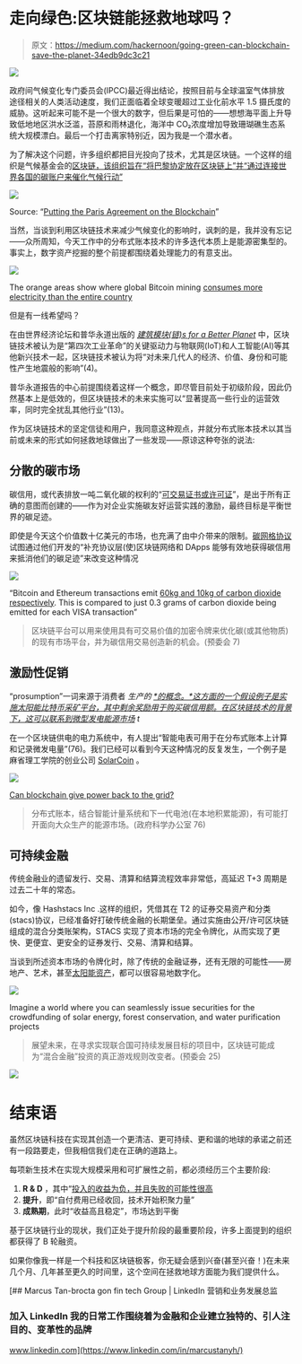 # 走向绿色:区块链能拯救地球吗？

> 原文：<https://medium.com/hackernoon/going-green-can-blockchain-save-the-planet-34edb9dc3c21>

![](img/3ee1a43cc674440f2b88bb7e144dc856.png)

政府间气候变化专门委员会(IPCC)最近得出结论，按照目前与全球温室气体排放途径相关的人类活动速度，我们正面临着全球变暖超过工业化前水平 1.5 摄氏度的威胁。这听起来可能不是一个很大的数字，但后果是可怕的——想想海平面上升导致低地地区洪水泛滥，苔原和雨林退化，海洋中 CO₂浓度增加导致珊瑚礁生态系统大规模漂白。最后一个打击离家特别近，因为我是一个潜水者。

为了解决这个问题，许多组织都把目光投向了技术，尤其是区块链。一个这样的组织是气候基金会的[区块链，该组织旨在“将巴黎协定放在区块链上”并“通过连接世界各国的碳账户来催化气候行动”](https://www.blockchainforclimate.org/)

![](img/83b8782217adbd9ed61271edf55f704c.png)

Source: “[Putting the Paris Agreement on the Blockchain](/@blockforclimate/putting-the-paris-agreement-on-the-blockchain-57eda4c481af)”

当然，当谈到利用区块链技术来减少气候变化的影响时，讽刺的是，我并没有忘记——众所周知，今天工作中的分布式账本技术的许多迭代本质上是能源密集型的。事实上，数字资产挖掘的整个前提都围绕着处理能力的有意支出。

![](img/85897a6acd2d7b0d13bae0677556da5a.png)

The orange areas show where global Bitcoin mining [consumes more electricity than the entire country](http://powercompare.co.uk/bitcoin)

但是有一线希望吗？

在由世界经济论坛和普华永道出版的 [*建筑模块(链)s for a Better Planet*](https://www.pwc.com/gx/en/sustainability/assets/blockchain-for-a-better-planet.pdf) 中，区块链技术被认为是“第四次工业革命”的关键驱动力与物联网(IoT)和人工智能(AI)等其他新兴技术一起，区块链技术被认为将“对未来几代人的经济、价值、身份和可能性产生地震般的影响”(4)。

普华永道报告的中心前提围绕着这样一个概念，即尽管目前处于初级阶段，因此仍然基本上是低效的，但区块链技术的未来实施可以“显著提高一些行业的运营效率，同时完全扰乱其他行业”(13)。

作为区块链技术的坚定信徒和用户，我同意这种观点，并就分布式账本技术以其当前或未来的形式如何拯救地球做出了一些发现——原谅这种夸张的说法:

## 分散的碳市场

碳信用，或代表排放一吨二氧化碳的权利的“[可交易证书或许可证](https://en.wikipedia.org/wiki/Carbon_credit)”，是出于所有正确的意图而创建的——作为对企业实施碳友好运营实践的激励，最终目标是平衡世界的碳足迹。

即使是今天这个价值数十亿美元的市场，也充满了由中介带来的限制。[碳网格协议](http://carbongrid.io/)试图通过他们开发的“补充协议层(使)区块链网络和 DApps 能够有效地获得碳信用来抵消他们的碳足迹”来改变这种情况

![](img/243d2cf7bde36e906463a4d6d8f55d09.png)

“Bitcoin and Ethereum transactions emit [60kg and 10kg of carbon dioxide respectively](https://www.wired.com/story/bitcoin-mining-guzzles-energyand-its-carbon-footprint-just-keeps-growing/). This is compared to just 0.3 grams of carbon dioxide being emitted for each VISA transaction”

> 区块链平台可以用来使用具有可交易价值的加密令牌来优化碳(或其他物质)的现有市场平台，并为碳信用交易创造新的机会。(预委会 7)

## 激励性促销

“prosumption”一词来源于消费者 *生产的 [*的概念。*这方面的一个假设例子是实施太阳能比特币采矿平台，其中剩余奖励用于购买碳信用额。在区块链技术的背景下，这可以联系到](https://en.wikipedia.org/wiki/Prosumer)[微型发电能源市场](https://assets.publishing.service.gov.uk/government/uploads/system/uploads/attachment_data/file/492972/gs-16-1-distributed-ledger-technology.pdf) t*

在一个区块链供电的电力系统中，有人提出“智能电表可用于在分布式账本上计算和记录微发电量”(76)。我们已经可以看到今天这种情况的反复发生，一个例子是麻省理工学院的创业公司 [SolarCoin](https://www.newscientist.com/article/dn25010-solarcoin-cryptocurrency-pays-you-to-go-green/) 。

![](img/59b7dfecd802a8f5d08fadfd4933f894.png)

[Can blockchain give power back to the grid?](https://www.newscientist.com/article/2079334-blockchain-based-microgrid-gives-power-to-consumers-in-new-york/)

> 分布式账本，结合智能计量系统和下一代电池(在本地积累能源)，有可能打开面向大众生产的能源市场。(政府科学办公室 76)

## 可持续金融

传统金融业的遗留发行、交易、清算和结算流程效率非常低，高延迟 T+3 周期是过去二十年的常态。

如今，像 Hashstacs Inc .这样的组织，凭借其在 T2 的证券交易资产和分类(stacs)协议，已经准备好打破传统金融的长期堡垒。通过实施由公开/许可区块链组成的混合分类账架构，STACS 实现了资本市场的完全令牌化，从而实现了更快、更便宜、更安全的证券发行、交易、清算和结算。

当谈到所述资本市场的令牌化时，除了传统的金融证券，还有无限的可能性——房地产、艺术，甚至[太阳能资产](https://thesunexchange.com/)，都可以很容易地数字化。

![](img/8169769e39c93ba1e84a80a90bc50db5.png)

Imagine a world where you can seamlessly issue securities for the crowdfunding of solar energy, forest conservation, and water purification projects

> 展望未来，在寻求实现联合国可持续发展目标的项目中，区块链可能成为“混合金融”投资的真正游戏规则改变者。(预委会 25)

![](img/e161dee7428fb150fda3a01a22c70106.png)

# 结束语

虽然区块链科技在实现其创造一个更清洁、更可持续、更和谐的地球的承诺之前还有一段路要走，但我相信我们走在正确的道路上。

每项新生技术在实现大规模采用和可扩展性之前，都必须经历三个主要阶段:

1.  **R & D** ，其中“[投入的收益为负，并且失败的可能性很高](https://en.wikipedia.org/wiki/Technology_life_cycle)
2.  **提升**，即“自付费用已经收回，技术开始积聚力量”
3.  **成熟期**，此时“收益高且稳定”，市场达到平衡

基于区块链行业的现状，我们正处于提升阶段的最重要阶段，许多上面提到的组织都获得了 B 轮融资。

如果你像我一样是一个科技和区块链极客，你无疑会感到兴奋(甚至兴奋！)在未来几个月、几年甚至更久的时间里，这个空间在拯救地球方面能为我们提供什么。

[](https://www.linkedin.com/in/marcustanyh/) [## Marcus Tan-brocta gon fin tech Group | LinkedIn 营销和业务发展总监

### 加入 LinkedIn 我的日常工作围绕着为金融和企业建立独特的、引人注目的、变革性的品牌

www.linkedin.com](https://www.linkedin.com/in/marcustanyh/)